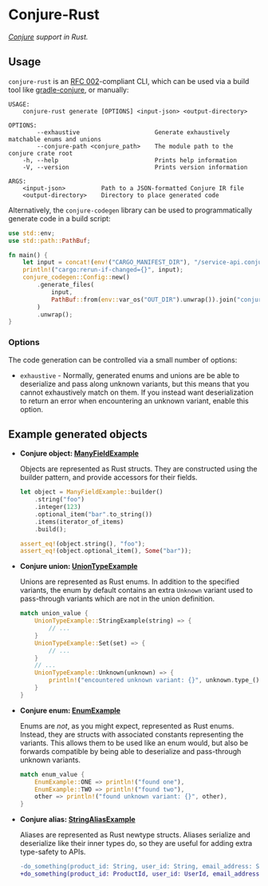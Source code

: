 # Conjure-Rust

_[Conjure](https://github.com/palantir/conjure) support in Rust._

## Usage

`conjure-rust` is an [RFC 002](
https://github.com/palantir/conjure/blob/develop/rfc/002-contract-for-conjure-generators.md)-compliant CLI, which can
be used via a build tool like [gradle-conjure](https://github.com/palantir/gradle-conjure), or manually:

```
USAGE:
    conjure-rust generate [OPTIONS] <input-json> <output-directory>

OPTIONS:
        --exhaustive                     Generate exhaustively matchable enums and unions
        --conjure-path <conjure_path>    The module path to the conjure crate root
    -h, --help                           Prints help information
    -V, --version                        Prints version information

ARGS:
    <input-json>          Path to a JSON-formatted Conjure IR file
    <output-directory>    Directory to place generated code
```

Alternatively, the `conjure-codegen` library can be used to programmatically generate code in a build script:

```rust
use std::env;
use std::path::PathBuf;

fn main() {
    let input = concat!(env!("CARGO_MANIFEST_DIR"), "/service-api.conjure.json");
    println!("cargo:rerun-if-changed={}", input);
    conjure_codegen::Config::new()
        .generate_files(
            input,
            PathBuf::from(env::var_os("OUT_DIR").unwrap()).join("conjure"),
        )
        .unwrap();
}
```

### Options

The code generation can be controlled via a small number of options:

* `exhaustive` - Normally, generated enums and unions are be able to deserialize and pass along unknown variants, but
    this means that you cannot exhaustively match on them. If you instead want deserialization to return an error when
    encountering an unknown variant, enable this option.

## Example generated objects

- **Conjure object: [ManyFieldExample](https://docs.rs/conjure/*/conjure/example_types/struct.ManyFieldExample.html)**

    Objects are represented as Rust structs. They are constructed using the builder pattern, and provide accessors for
    their fields.

    ```rust
    let object = ManyFieldExample::builder()
        .string("foo")
        .integer(123)
        .optional_item("bar".to_string())
        .items(iterator_of_items)
        .build();

    assert_eq!(object.string(), "foo");
    assert_eq!(object.optional_item(), Some("bar"));
    ```

- **Conjure union: [UnionTypeExample](https://docs.rs/conjure/*/conjure/example_types/enum.UnionTypeExample.html)**

    Unions are represented as Rust enums. In addition to the specified variants, the enum by default contains an extra
    `Unknown` variant used to pass-through variants which are not in the union definition.

    ```rust
    match union_value {
        UnionTypeExample::StringExample(string) => {
            // ...
        }
        UnionTypeExample::Set(set) => {
            // ...
        }
        // ...
        UnionTypeExample::Unknown(unknown) => {
            println!("encountered unknown variant: {}", unknown.type_());
        }
    }
    ```

- **Conjure enum: [EnumExample](https://docs.rs/conjure/*/conjure/example_types/struct.EnumExample.html)**

    Enums are *not*, as you might expect, represented as Rust enums. Instead, they are structs with associated constants
    representing the variants. This allows them to be used like an enum would, but also be forwards compatible by being
    able to deserialize and pass-through unknown variants.

    ```rust
    match enum_value {
        EnumExample::ONE => println!("found one"),
        EnumExample::TWO => println!("found two"),
        other => println!("found unknown variant: {}", other),
    }
    ```

- **Conjure alias: [StringAliasExample](https://docs.rs/conjure/*/conjure/example_types/struct.StringAliasExample.html)**

    Aliases are represented as Rust newtype structs. Aliases serialize and deserialize like their inner types do, so
    they are useful for adding extra type-safety to APIs.

    ```diff
    -do_something(product_id: String, user_id: String, email_address: String);
    +do_something(product_id: ProductId, user_id: UserId, email_address: EmailAddress);
    ```
